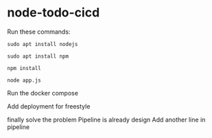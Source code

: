 # node-todo-cicd

Run these commands:


`sudo apt install nodejs`


`sudo apt install npm`


`npm install`

`node app.js`

Run the docker compose

Add deployment for freestyle

finally solve the problem
Pipeline is already design
Add another line in pipeline
